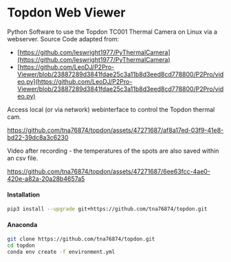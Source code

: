 # Topdon Web Viewer

Python Software to use the Topdon TC001 Thermal Camera on Linux via a webserver. Source Code adapted from:

- [https://github.com/leswright1977/PyThermalCamera](https://github.com/leswright1977/PyThermalCamera)
- [https://github.com/LeoDJ/P2Pro-Viewer/blob/23887289d3841fdae25c3a11b8d3eed8cd778800/P2Pro/video.py](https://github.com/LeoDJ/P2Pro-Viewer/blob/23887289d3841fdae25c3a11b8d3eed8cd778800/P2Pro/video.py)

Access local (or via network)  webinterface to control the Topdon thermal cam.

https://github.com/tna76874/topdon/assets/47271687/af8a17ed-03f9-41e8-bd22-39dc8a3c6230

Video after recording - the temperatures of the spots are also saved within an csv file.

https://github.com/tna76874/topdon/assets/47271687/6ee63fcc-4ae0-420e-a82a-20a28b4657a5

#### Installation

```bash
pip3 install --upgrade git+https://github.com/tna76874/topdon.git
```

#### Anaconda

```bash
git clone https://github.com/tna76874/topdon.git
cd topdon
conda env create -f environment.yml
```

